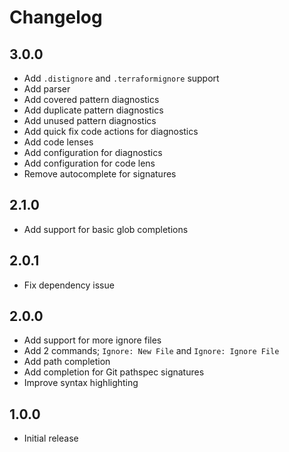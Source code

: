 # Changelog

## 3.0.0

- Add `.distignore` and `.terraformignore` support
- Add parser
- Add covered pattern diagnostics
- Add duplicate pattern diagnostics
- Add unused pattern diagnostics
- Add quick fix code actions for diagnostics
- Add code lenses
- Add configuration for diagnostics
- Add configuration for code lens
- Remove autocomplete for signatures

## 2.1.0

- Add support for basic glob completions

## 2.0.1

- Fix dependency issue

## 2.0.0

- Add support for more ignore files
- Add 2 commands; `Ignore: New File` and `Ignore: Ignore File`
- Add path completion
- Add completion for Git pathspec signatures
- Improve syntax highlighting

## 1.0.0

- Initial release
